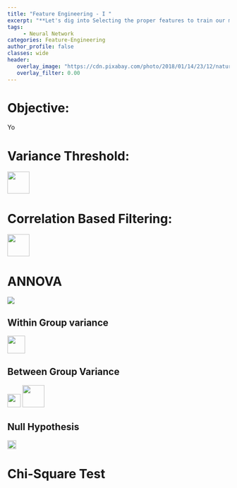 ```yaml
---
title: "Feature Engineering - I "
excerpt: "**Let's dig into Selecting the proper features to train our models with a little bit of Statistics - i) Variance-based methods, ii) Correlation-based, iii) ANNOVA test, iv) Chi-square test.**"
tags:
     - Neural Network
categories: Feature-Engineering
author_profile: false
classes: wide
header: 
   overlay_image: "https://cdn.pixabay.com/photo/2018/01/14/23/12/nature-3082832_960_720.jpg"
   overlay_filter: 0.00
---
```


# Objective:
Yo

# Variance Threshold:
<image src = "https://user-images.githubusercontent.com/52605586/218003230-1b5bab53-0716-4aa0-9f81-82f31464e136.png" height=50px>

# Correlation Based Filtering:
<image src="https://user-images.githubusercontent.com/52605586/218004357-89a8210b-33b6-4582-9bdd-387c888b6d34.png" height=50px>

# ANNOVA
<img src= "https://latex.codecogs.com/gif.latex?%5Cdpi%7B120%7D%20F-score%20%3D%20%5Cfrac%7BBetween%20Group%20Variance%7D%7BWithin%20Group%20Variance%7D">

## Within Group variance
<img src = "https://latex.codecogs.com/gif.latex?%5Cdpi%7B120%7D%20SSW%20%3D%20%5Csum_%7Bi%20%5Cepsilon%20Amazon%7D%5Cleft%20%28%20x_%7Bi%7D%20-%20%5Cmu_%7BA%7D%5Cright%20%29%5E%7B2%7D%20&plus;%20%5Csum_%7Bi%20%5Cepsilon%20Bajaj%7D%5Cleft%20%28%20x_%7Bi%7D%20-%20%5Cmu_%7BB%7D%5Cright%20%29%5E%7B2%7D%20&plus;%20%5Csum_%7Bi%20%5Cepsilon%20TCS%7D%5Cleft%20%28%20x_%7Bi%7D%20-%20%5Cmu_%7BT%7D%5Cright%20%29%5E%7B2%7D" height=40px>

## Between Group Variance
<img src = "https://latex.codecogs.com/gif.latex?%5Cdpi%7B200%7D%20%5Csmall%20SSB%20%3D%20n_%7B1%7D%5Cast%20%5Cleft%20%28%20%5Cmu_%7BT%7D%20-%20%5Cmu_%7Bsal%7D%20%5Cright%20%29%5E%7B2%7D%20&plus;%20n_%7B2%7D%5Cast%20%5Cleft%20%28%20%5Cmu_%7BA%7D%20-%20%5Cmu_%7Bsal%7D%20%5Cright%20%29%5E%7B2%7D%20&plus;%20n_%7B3%7D%5Cast%20%5Cleft%20%28%20%5Cmu_%7BB%7D%20-%20%5Cmu_%7Bsal%7D%20%5Cright%20%29%5E%7B2%7D" height=30px>

<img src = "https://latex.codecogs.com/gif.latex?%5Cdpi%7B200%7D%20%5Csmall%20F-score%20%3D%20%5Cfrac%7BSSB%20/%20DOF_%7BW%7D%7D%7BSSW/%20DOF_%7BB%7D%7D" height=50px>

## Null Hypothesis 
<img src="https://latex.codecogs.com/gif.latex?%5Cdpi%7B200%7D%20%5Csmall%20H_%7B0%7D%3A%20%5Cmu_%7BA%7D%20%3D%20%5Cmu_%7BB%7D%20%3D%20%5Cmu_%7BT%7D" height=20px> 

# Chi-Square Test

